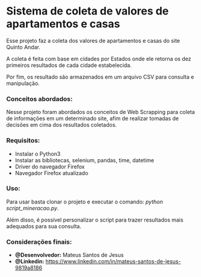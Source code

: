 # Sistema de coleta de valores de apartamentos e casas
Esse projeto faz a coleta dos valores de apartamentos e casas do site Quinto Andar.

A coleta é feita com base em cidades por Estados onde ele retorna os dez primeiros resultados de cada cidade estabelecida.

Por fim, os resultado são armazenados em um arquivo CSV para consulta e manipulação.

### Conceitos abordados:
Nesse projeto foram abordados os conceitos de Web Scrapping para coleta de informações em um determinado site,
afim de realizar tomadas de decisões em cima dos resultados coletados.

### Requisitos:
- Instalar o Python3
- Instalar as bibliotecas, selenium, pandas, time, datetime 
- Driver do navegador Firefox
- Navegador Firefox atualizado

### Uso:
Para usar basta clonar o projeto e executar o comando: *python script_mineracao.py*.

Além disso, é possível personalizar o script para trazer resultados mais adequados para sua consulta.  

### Considerações finais:
- **@Desenvolvedor:** Mateus Santos de Jesus
- **@Linkedin:** https://www.linkedin.com/in/mateus-santos-de-jesus-9819a8186


